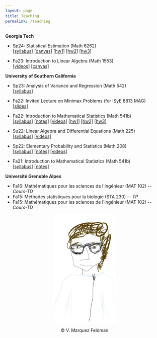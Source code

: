 ```yaml
---
layout: page
title: Teaching
permalink: /teaching
---
```

  
__Georgia Tech__  

* Sp24: Statistical Estimation (Math 6262)  
[[syllabus]](assets/teaching/Syllabus-M6262-S2024.pdf) 
[[canvas]](https://gatech.instructure.com/courses/365662) 
[[hw1]](assets/teaching/Homeworks/GaTech/6262/6262-hw1.pdf) 
[[hw2]](assets/teaching/Homeworks/GaTech/6262/6262-hw2.pdf) 
[[hw3]](assets/teaching/Homeworks/GaTech/6262/6262-hw3.pdf)  

* Fa23: Introduction to Linear Algebra (Math 1553)  
[[videos]](https://www.dropbox.com/scl/fo/1mr4tk7mmpb9y3ddri0qi/h?rlkey=suhq9nu34w97ixnzs90td1fk9&dl=0) 
[[canvas]](https://gatech.instructure.com/courses/326018) 


__University of Southern California__  

* Sp23: Analysis of Variance and Regression (Math 542)  
[[syllabus]](assets/teaching/Syllabus-M542-S2023.pdf)  
* Fa22: Invited Lecture on Minimax Problems (for ISyE 8813 MAG)    
[[slides]](assets/slides/slides-minimax-GATech.pdf)  
* Fa22: Introduction to Mathematical Statistics (Math 541b)  
[[syllabus]](assets/teaching/Syllabus-M541b-F2022.pdf) 
[[notes]](https://www.dropbox.com/scl/fo/kj63l3bha5ditcpn74rmz/h?rlkey=3aksu0n1bsb6y54zzptqz60hn&dl=0) 
[[videos]](https://www.dropbox.com/scl/fo/whfr1h4ukus68dx0twwow/h?rlkey=4nlvo13ecaiiis3ovxdbf6mk8&dl=0) 
[[hw1]](assets/teaching/Homeworks/USC/541b/541b-hw1.pdf) 
[[hw2]](assets/teaching/Homeworks/USC/541b/541b-hw2.pdf) 
[[hw3]](assets/teaching/Homeworks/USC/541b/541b-hw3.pdf) 

* Su22: Linear Algebra and Differential Equations (Math 225)  
[[syllabus]](assets/teaching/Syllabus-M225-Su2022.pdf) 
[[videos]](https://www.dropbox.com/scl/fo/pq8w39t85oo3bevnka79v/h?rlkey=8vhihvbfea1asaz343q894zro&dl=0)    
* Sp22: Elementary Probability and Statistics (Math 208)  
[[syllabus]](assets/teaching/Syllabus-M208-S2022.pdf) 
[[notes]](https://www.dropbox.com/scl/fo/tcsvhcmlew4b69vhuulu1/h?rlkey=xxzlv6stoa21w8xt5rd4dk5nd&dl=0) 
[[videos]](https://www.dropbox.com/scl/fo/zgkrjq4nhqlxjwb3fv8er/h?rlkey=v7m01ngpof0l0uu008vbpvrg7&dl=0)    
* Fa21: Introduction to Mathematical Statistics (Math 541b)  
[[syllabus]](assets/teaching/Syllabus-M541b-F2021.pdf) 
[[notes]](https://www.dropbox.com/scl/fo/wu5r72el2yqqt986zk9oj/h?rlkey=7zddzzczsh5izcr61opbl7f42&dl=0)  

__Université Grenoble Alpes__  

* Fa16: Mathématiques pour les sciences de l'ingénieur (MAT 102) -- _Cours-TD_  
* Fa15: Méthodes statistiques pour la biologie (STA 230) -- _TP_  
* Fa15: Mathématiques pour les sciences de l'ingénieur (MAT 102) -- _Cours-TD_   
  

<p align = "center">
<img src="sketch_vicky.jpg" alt="Sketch by Vicky" width="40%" align="center" hspace="20">  
</p>  
<p align = "center">
&copy; V. Marquez Feldman
</p>  